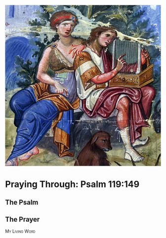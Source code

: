 <img class="intro-right" src="art-paris-psalter.jpg">

<style>
  li {list-style-type: none;}
  p + ul {
    margin-top: -18px;
}
</style>

# Praying Through: Psalm 119:149

## The Psalm

## The Prayer

<div style="font-variant: small-caps;">
My Living Word
</div>
